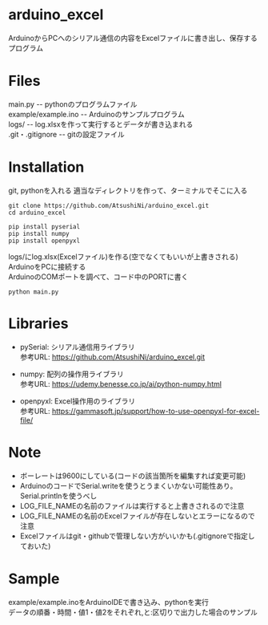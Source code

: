 # arduino_excel
ArduinoからPCへのシリアル通信の内容をExcelファイルに書き出し、保存するプログラム

# Files
main.py -- pythonのプログラムファイル  
example/example.ino -- Arduinoのサンプルプログラム  
logs/ -- log.xlsxを作って実行するとデータが書き込まれる  
.git・.gitignore -- gitの設定ファイル

# Installation
git, pythonを入れる
適当なディレクトリを作って、ターミナルでそこに入る
```
git clone https://github.com/AtsushiNi/arduino_excel.git
cd arduino_excel
```
```
pip install pyserial
pip install numpy
pip install openpyxl
```
logs/にlog.xlsx(Excelファイル)を作る(空でなくてもいいが上書きされる)  
ArduinoをPCに接続する  
ArduinoのCOMポートを調べて、コード中のPORTに書く
```
python main.py
```

# Libraries
- pySerial: シリアル通信用ライブラリ  
参考URL: https://github.com/AtsushiNi/arduino_excel.git

- numpy: 配列の操作用ライブラリ  
参考URL: https://udemy.benesse.co.jp/ai/python-numpy.html

- openpyxl: Excel操作用のライブラリ  
参考URL: https://gammasoft.jp/support/how-to-use-openpyxl-for-excel-file/

# Note
- ボーレートは9600にしている(コードの該当箇所を編集すれば変更可能)
- ArduinoのコードでSerial.writeを使うとうまくいかない可能性あり。Serial.printlnを使うべし
- LOG_FILE_NAMEの名前のファイルは実行すると上書きされるので注意
- LOG_FILE_NAMEの名前のExcelファイルが存在しないとエラーになるので注意
- Excelファイルはgit・githubで管理しない方がいいかも(.gitignoreで指定しておいた)

# Sample
example/example.inoをArduinoIDEで書き込み、pythonを実行  
データの順番・時間・値1・値2をそれぞれ,と:区切りで出力した場合のサンプル